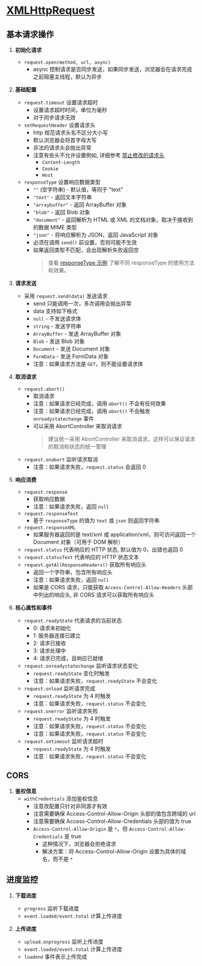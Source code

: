 # [XMLHttpRequest](https://developer.mozilla.org/en-US/docs/Web/API/XMLHttpRequest)

## 基本请求操作

1. **初始化请求**

   - `request.open(method, url, async)`
     - async 控制请求是否同步发送，如果同步发送，浏览器会在请求完成之前阻塞主线程，默认为异步

2. **基础配置**

   - `request.timeout` 设置请求超时
     - 设置请求超时时间，单位为毫秒
     - 对于同步请求无效
   - `setRequestHeader` 设置请求头
     - http 规范请求头名不区分大小写
     - 默认浏览器会将首字母大写
     - 非法的请求头会抛出异常
     - 注意有些头不允许设置例如, 详细参考 [禁止修改的请求头](https://developer.mozilla.org/en-US/docs/Glossary/Forbidden_request_header)
       - `Content-Length`
       - `Cookie`
       - `Host`
   - `responseType` 设置响应数据类型
     - `""` (空字符串) - 默认值，等同于 "text"
     - `"text"` - 返回文本字符串
     - `"arraybuffer"` - 返回 ArrayBuffer 对象
     - `"blob"` - 返回 Blob 对象
     - `"document"` - 返回解析为 HTML 或 XML 的文档对象，取决于接收到的数据 MIME 类型
     - `"json"` - 将响应解析为 JSON，返回 JavaScript 对象
     - 必须在调用 `send()` 前设置，否则可能不生效
     - 如果返回类型不匹配，会出现解析失败返回空
       > 查看 [responseType 示例](./responseType/index.html) 了解不同 responseType 的使用方法和效果。

3. **请求发送**

   - 采用 `request.send(data)` 发送请求
     - send 只能调用一次，多次调用会抛出异常
     - data 支持如下格式
     - `null` - 不发送请求体
     - `string` - 发送字符串
     - `ArrayBuffer` - 发送 ArrayBuffer 对象
     - `Blob` - 发送 Blob 对象
     - `Document` - 发送 Document 对象
     - `FormData` - 发送 FormData 对象
     - 注意：如果请求方法是 `GET`，则不能设置请求体

4. **取消请求**

   - `request.abort()`
     - 取消请求
     - 注意：如果请求已经完成，调用 `abort()` 不会有任何效果
     - 注意：如果请求已经完成，调用 `abort()` 不会触发 `onreadystatechange` 事件
     - 可以采用 AbortController 来取消请求
       > 建议统一采用 AbortController 来取消请求，这样可以保证请求的取消和状态的统一管理
   - `request.onabort` 监听请求取消
     - 注意：如果请求失败，`request.status` 会返回 0

5. **响应消费**

   - `request.response`
     - 获取响应数据
     - 注意：如果请求失败，返回 `null`
   - `request.responseText`
     - 基于 `responseType` 的值为 `text` 或 `json` 则返回字符串
   - `request.responseXML`
     - 如果服务器返回的是 text/xml 或 application/xml，则可访问返回一个 Document 对象（可用于 DOM 解析）
   - `request.status` 代表响应的 HTTP 状态, 默认值为 0，出错也返回 0
   - `request.statusText` 代表响应的 HTTP 状态文本
   - `request.getAllResponseHeaders()` 获取所有响应头
     - 返回一个字符串，包含所有响应头
     - 注意：如果请求失败，返回 `null`
     - 如果是 CORS 请求，只能获取 `Access-Control-Allow-Headers` 头部中列出的响应头, 非 CORS 请求可以获取所有响应头

6. **核心属性和事件**

   - `request.readyState` 代表请求的当前状态
     - 0: 请求未初始化
     - 1: 服务器连接已建立
     - 2: 请求已接收
     - 3: 请求处理中
     - 4: 请求已完成，且响应已就绪
   - `request.onreadystatechange` 监听请求状态变化
     - `request.readyState` 变化时触发
     - 注意：如果请求失败，`request.readyState` 不会变化
   - `request.onload` 监听请求完成
     - `request.readyState` 为 4 时触发
     - 注意：如果请求失败，`request.status` 不会变化
   - `request.onerror` 监听请求失败
     - `request.readyState` 为 4 时触发
     - 注意：如果请求失败，`request.status` 不会变化
     - 注意：如果请求失败，`request.status` 不会变化
   - `request.ontimeout` 监听请求超时
     - `request.readyState` 为 4 时触发
     - 注意：如果请求失败，`request.status` 不会变化

## CORS

1. **鉴权信息**
   - `withCredentials` 添加鉴权信息
     - 注意改配置只针对非同源才有效
     - 注意需要确保 Access-Control-Allow-Origin 头部的值包含跨域的 url
     - 注意需要确保 Access-Control-Allow-Credentials 头部的值为 true
     - `Access-Control-Allow-Origin` 是 `*`，但 `Access-Control-Allow-Credentials` 是 true
       - 这种情况下，浏览器会拒绝请求
       - 解决方案：将 Access-Control-Allow-Origin 设置为具体的域名，而不是 `*`

## 进度监控

1. **下载进度**

   - `progress` 监听下载进度
   - `event.loaded/event.total` 计算上传进度

2. **上传进度**
   - `upload.onprogress` 监听上传进度
   - `event.loaded/event.total` 计算上传进度
   - `loadend` 事件表示上传完成

